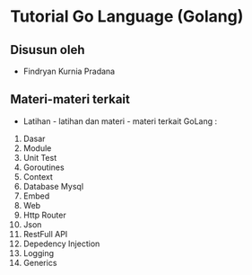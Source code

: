 # Tutorial Go Language (Golang)

## Disusun oleh
* Findryan Kurnia Pradana

## Materi-materi terkait
* Latihan - latihan dan materi - materi terkait GoLang :
  
1. Dasar
2. Module
3. Unit Test
4. Goroutines
5. Context
6. Database Mysql
7. Embed
8. Web
9. Http Router
10. Json
11. RestFull API
12. Depedency Injection
13. Logging
14. Generics